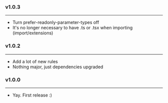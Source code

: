 ### v1.0.3

---

- Turn prefer-readonly-parameter-types off
- It's no longer necessary to have .ts or .tsx when importing (import/extensions)

### v1.0.2

---

- Add a lot of new rules
- Nothing major, just dependencies upgraded

### v1.0.0

---

- Yay. First release :)
